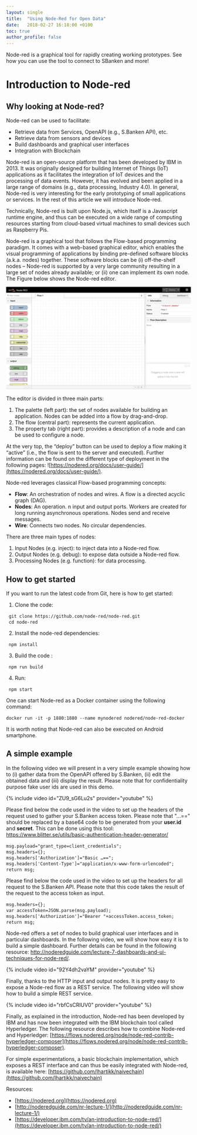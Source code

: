 ```yaml
---
layout: single
title:  "Using Node-Red for Open Data"
date:   2018-02-27 16:18:00 +0100
toc: true
author_profile: false
---
```

Node-red is a graphical tool for rapidly creating working prototypes. See how you can use the tool to connect to SBanken and more!

# Introduction to Node-red 

## Why looking at Node-red?
Node-red can be used to facilitate:
* Retrieve data from Services, OpenAPI (e.g., S.Banken API), etc.
* Retrieve data from sensors and devices
* Build dashboards and graphical user interfaces
* Integration with Blockchain

Node-red is an open-source platform that has been developed by IBM in 2013. It was originally designed for building Internet of Things (IoT) applications as it facilitates the integration of IoT devices and the processing of data events. However, it has evolved and been applied in a large range of domains (e.g., data processing, Industry 4.0). In general, Node-red is very interesting for the early prototyping of small applications or services. In the rest of this article we will introduce Node-red.

Technically, Node-red is built upon Node.js, which itself is a Javascript runtime engine, and thus can be executed on a wide range of computing resources starting from cloud-based virtual machines to small devices such as Raspberry Pis. 

Node-red is a graphical tool that follows the Flow-based programming paradigm.  It comes with a web-based graphical editor, which enables the visual programming of applications by binding pre-defined software blocks (a.k.a. nodes) together. These software blocks can be (i) off-the-shelf nodes – Node-red is supported by a very large community resulting in a large set of nodes already available; or (ii) one can implement its own node. The Figure below shows the Node-red editor. 

![Node-red editor](/assets/images/editor.png)

The editor is divided in three main parts:
1.	The palette (left part): the set of nodes available for building an application. Nodes can be added into a flow by drag-and-drop.
2.	The flow (central part): represents the current application.
3.	The property tab (right part): provides a description of a node and can be used to configure a node.

At the very top, the “deploy” button can be used to deploy a flow making it “active” (i.e., the flow is sent to the server and executed). Further information can be found on the different type of deployment in the following pages: ![https://nodered.org/docs/user-guide/](https://nodered.org/docs/user-guide/).

Node-red leverages classical Flow-based programming concepts:
* **Flow**: An orchestration of nodes and wires. A flow is a directed acyclic graph (DAG).
* **Nodes**: An operation. n input and output ports. Workers are created for long running asynchronous operations. Nodes send and receive messages.
* **Wire**: Connects two nodes. No circular dependencies.  

There are three main types of nodes:
1.	Input Nodes (e.g. inject): to inject data into a Node-red flow.
2.	Output Nodes (e.g. debug): to expose data outside a Node-red flow.
3.	Processing Nodes (e.g. function): for data processing.

## How to get started
If you want to run the latest code from Git, here is how to get started:
1.	Clone the code:
```
 git clone https://github.com/node-red/node-red.git
 cd node-red
```

2.	Install the node-red dependencies:
```
 npm install
```

3.	Build the code :
```
 npm run build
```

4.	Run:
```
 npm start
```

One can start Node-red as a Docker container using the following command:
```
docker run -it -p 1880:1880 --name mynodered nodered/node-red-docker
```

It is worth noting that Node-red can also be executed on Android smartphone.

## A simple example

In the following video we will present in a very simple example showing how to (i) gather data from the OpenAPI offered by S.Banken, (ii) edit the obtained data and (iii) display the result. Please note that for confidentiality purpose fake user ids are used in this demo.

{% include video id="ZU9_sG6Lu2s" provider="youtube" %}

Please find below the code used in the video to set up the headers of the request used to gather your S.Banken access token. Please note that "…==" should be replaced by a base64 code to be generated from  your **user.id** and **secret**. This can be done using this tool: https://www.blitter.se/utils/basic-authentication-header-generator/

```
msg.payload="grant_type=client_credentials";
msg.headers={};
msg.headers['Authorization']="Basic …==";
msg.headers['Content-Type']="application/x-www-form-urlencoded";
return msg;
```

Please find below the code used in the video to set up the headers for all request to the S.Banken API. Please note that this code takes the result of the request to the access token as input.
```
msg.headers={};
var accessToken=JSON.parse(msg.payload);
msg.headers['Authorization']="Bearer "+accessToken.access_token;
return msg;
```

Node-red offers a set of nodes to build graphical user interfaces and in particular dashboards. In the following video, we will show how easy it is to build a simple dashboard. Further details can be found in the following resource: http://noderedguide.com/lecture-7-dashboards-and-ui-techniques-for-node-red/.

{% include video id="92Y4dh2vaYM" provider="youtube" %}

Finally, thanks to the HTTP input and output nodes. It is pretty easy to expose a Node-red flow as a REST service. The following video will show how to build a simple REST service.

{% include video id="rbfCsCRlUV0" provider="youtube" %}

Finally, as explained in the introduction, Node-red has been developed by IBM and has now been integrated with the IBM blockchain tool called Hyperledger. The following resource describes how to combine Node-red and Hyperledger: [https://flows.nodered.org/node/node-red-contrib-hyperledger-composer](https://flows.nodered.org/node/node-red-contrib-hyperledger-composer).

For simple experimentations, a basic blockchain implementation, which exposes a REST interface and can thus be easily integrated with Node-red, is available here:  [https://github.com/lhartikk/naivechain](https://github.com/lhartikk/naivechain)


Resources:
* [https://nodered.org](https://nodered.org)
* [http://noderedguide.com/nr-lecture-1/](http://noderedguide.com/nr-lecture-1/)
* [https://developer.ibm.com/tv/an-introduction-to-node-red/](https://developer.ibm.com/tv/an-introduction-to-node-red/)
